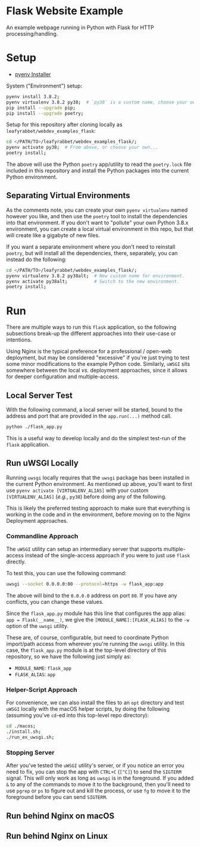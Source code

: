 # Flask Website Example

An example webpage running in Python with Flask for HTTP processing/handling.

# Setup

- [pyenv Installer](https://github.com/pyenv/pyenv-installer)

System ("Environment") setup:

```bash
pyenv install 3.8.2;
pyenv virtualenv 3.8.2 py38;  # `py38` is a custom name, choose your own...
pip install --upgrade pip;
pip install --upgrade poetry;
```

Setup for this repository after cloning locally as `leafyrabbet/webdev_examples_flask`:

```bash
cd </PATH/TO>/leafyrabbet/webdev_examples_flask/;
pyenv activate py38;  # From above, or choose your own...
poetry install;
```

The above will use the Python `poetry` app/utility to read the `poetry.lock` file included in this repository and install the Python packages into the current Python environment.

## Separating Virtual Environments

As the comments note, you can create your own `pyenv virtualenv` named however you like, and then use the `poetry` tool to install the dependencies into that environment. If you don't want to "pollute" your own Python 3.8.x environment, you can create a local virtual environment in this repo, but that will create like a gigabyte of new files.

If you want a separate environment where you don't need to reinstall `poetry`, but will install all the dependencies, there, separately, you can instead do the following:

```bash
cd </PATH/TO>/leafyrabbet/webdev_examples_flask/;
pyenv virtualenv 3.8.2 py38alt;  # New custom name for environment.
pyenv activate py38alt;          # Switch to the new environment.
poetry install;
```

# Run

There are multiple ways to run this `flask` application, so the following subsections break-up the different approaches into their use-case or intentions.

Using Nginx is the typical preference for a professional / open-web deployment, but may be considered "excessive" if you're just trying to test some minor modifications to the example Python code. Similarly, `uWSGI` sits somewhere between the local _vs._ deployment approaches, since it allows for deeper configuration and multiple-access.

## Local Server Test

With the following command, a local server will be started, bound to the address and port that are provided in the `app.run(...)` method call.

```bash
python ./flask_app.py
```

This is a useful way to develop locally and do the simplest test-run of the `flask` application.


## Run uWSGI Locally

Running `uwsgi` locally requires that the `uwsgi` package has been installed in the current Python environment. As mentioned up above, you'll want to first use `pyenv activate [VIRTUALENV_ALIAS]` with your custom `[VIRTUALENV_ALIAS]` (_e.g._, `py38`) before doing any of the following.

This is likely the preferred testing approach to make sure that everything is working in the code and in the environment, before moving on to the Nginx Deployment approaches.

### Commandline Approach

The `uWSGI` utility can setup an intermediary server that supports multiple-access instead of the single-access approach if you were to just use `flask` directly.

To test this, you can use the following command:

```bash
uwsgi --socket 0.0.0.0:80 --protocol=https -w flask_app:app
```

The above will bind to the `0.0.0.0` address on port `80`. If you have any conflicts, you can change these values.

Since the `flask_app.py` module has this line that configures the app alias: `app = Flask(__name__)`, we give the `[MODULE_NAME]:[FLASK_ALIAS]` to the `-w` option of the `uwsgi` utility.

These are, of course, configurable, but need to coordinate Python import/path access from wherever you're running the `uwsgi` utility. In this case, the `flask_app.py` module is at the top-level directory of this repository, so we have the following just simply as:

- `MODULE_NAME`: `flask_app`
- `FLASK_ALIAS`: `app`

### Helper-Script Approach

For convenience, we can also install the files to an `opt` directory and test `uWSGI` locally with the macOS helper scripts, by doing the following (assuming you've `cd`-ed into this top-level repo directory):

```bash
cd ./macos;
./install.sh;
./run_ex_uwsgi.sh;
```

### Stopping Server

After you've tested the `uWSGI` utility's server, or if you notice an error you need to fix, you can stop the app with `CTRL+C` (`[^C]`) to send the `SIGTERM` signal. This will only work as long as `uwsgi` is in the foreground. If you added `&` to any of the commands to move it to the background, then you'll need to use `pgrep` or `ps` to figure out and kill the process, or use `fg` to move it to the foreground before you can send `SIGTERM`.

## Run behind Nginx on macOS


## Run behind Nginx on Linux

